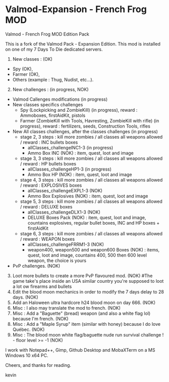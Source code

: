 # Valmod-Expansion - French Frog MOD
Valmod - French Frog MOD Edition Pack

This is a fork of the Valmod Pack - Expansion Edition.
This mod is installed on one of my 7 Days To Die dedicated servers.
1. New classes : (OK)
 - Spy (OK),
 - Farmer (OK),
 - Others (example : Thug, Nudist, etc...).
2. New challenges : (in progress, NOK)
 - Valmod Callenges modifications (in progress)
 - New classes specifics challenges
	- Spy (Lockpicking and ZombieKill) (in progress), reward : Ammoboxes, firstAidKit, pistols
	- Farmer (ZombieKill with Tools, Havresting, ZombieKill with rifle) (in progress), reward : fertilizers, seeds, Construction Tools, rifles
 - New All classes challenges, after the classes challenges (in progress)
	- stage 2, 3 steps : kill more zombies / all classes all weapons allowed / reward : INC bullets boxes
		- allClasses_challengeINC1-3 (in progress)
		- Ammo Box INC (NOK) : item, quest, loot and image
	- stage 3, 3 steps : kill more zombies / all classes all weapons allowed / reward : HP bullets boxes
		- allClasses_challengeHP1-3 (in progress)
		- Ammo Box HP (NOK) : item, quest, loot and image
	- stage 4, 3 steps : kill more zombies / all classes all weapons allowed / reward : EXPLOSIVES boxes
		- allClasses_challengeEXPL1-3 (NOK)
		- Ammo Box Explosives (NOK) : item, quest, loot and image
	- stage 5, 3 steps : kill more zombies / all classes all weapons allowed / reward : DELUXE boxes
		- allClasses_challengeDLX1-3 (NOK)
		- DELUXE Boxes Pack (NOK) : item, quest, loot and image, countains explosives, regular bullet boxes, INC and HP boxes + firstAidKit
	- stage 6, 3 steps : kill more zombies / all classes all weapons allowed / reward : WEAPON boxes
		- allClasses_challengeFRRM1-3 (NOK)
		- weapon400, weapon500 and weapon600 Boxes (NOK) : items, quest, loot and image, countains 400, 500 then 600 level weapon, the choice is yours
 - PvP challenges. (NOK)
3. Loot more bullets to create a more PvP flavoured mod. (NOK)
#The game take's place inside an USA similar country you're supposed to loot a lot ow firearms and bullets
4. Edit the blood moon mechanics in order to modify the 7 days delay to 28 days. (NOK)
5. Add an Haloween ultra hardcore h24 blood moon on day 666. (NOK)
6. Misc : I also may translate the mod to french. (NOK)
7. Misc : Add a "Baguette" (bread) weapon (and also a white flag lol) because I'm french. (NOK)
8. Misc : Add a "Maple Syrup" item (similar with honey) because I do love Québec. (NOK)
9. Misc : The blood moon white flag/baguette nude run survival challenge ! - floor level >= -1 (NOK)

I work with Notepad++, Gimp, Github Desktop and MobaXTerm on a MS Windows 10 x64 PC.

Cheers, and thanks for reading.

kevin
